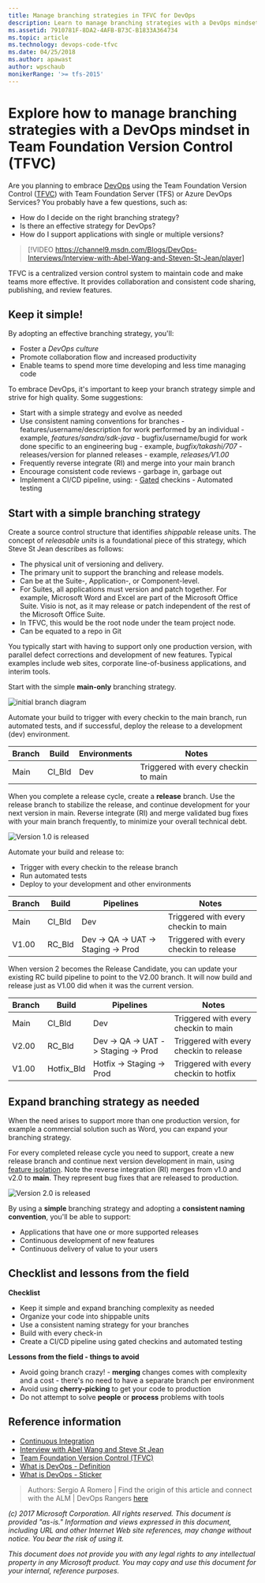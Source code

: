 ```yaml
---
title: Manage branching strategies in TFVC for DevOps
description: Learn to manage branching strategies with a DevOps mindset in Team Foundation Version Control (TFVC)
ms.assetid: 7910781F-8DA2-4AFB-B73C-B1833A364734
ms.topic: article
ms.technology: devops-code-tfvc
ms.date: 04/25/2018
ms.author: apawast
author: wpschaub
monikerRange: '>= tfs-2015'
---
```


# Explore how to manage branching strategies with a DevOps mindset in Team Foundation Version Control (TFVC)

Are you planning to embrace [DevOps](http://donovanbrown.com/post/what-is-devops) using the Team Foundation Version Control ([TFVC](overview.md)) with Team Foundation Server (TFS) or Azure DevOps Services? You probably have a few questions, such as:

- How do I decide on the right branching strategy?
- Is there an effective strategy for DevOps?
- How do I support applications with single or multiple versions?

> [!VIDEO https://channel9.msdn.com/Blogs/DevOps-Interviews/Interview-with-Abel-Wang-and-Steven-St-Jean/player]

TFVC is a centralized version control system to maintain code and make teams more effective. It provides collaboration and consistent code sharing, publishing, and review features.

## Keep it simple!

By adopting an effective branching strategy, you'll:

- Foster a _DevOps culture_
- Promote collaboration flow and increased productivity
- Enable teams to spend more time developing and less time managing code

To embrace DevOps, it's important to keep your branch strategy simple and strive for high quality. Some suggestions:

- Start with a simple strategy and evolve as needed
- Use consistent naming conventions for branches - features/username/description for work performed by an individual - example, _features/sandra/sdk-java_ - bugfix/username/bugid for work done specific to an engineering bug - example, _bugfix/takashi/707_ - releases/version for planned releases - example, _releases/V1.00_
- Frequently reverse integrate (RI) and merge into your main branch
- Encourage consistent code reviews - garbage in, garbage out
- Implement a CI/CD pipeline, using: - [Gated](/azure/devops/repos/tfvc/check-folder-controlled-by-gated-check-build-process) checkins - Automated testing

## Start with a simple branching strategy

Create a source control structure that identifies _shippable_ release units. The concept of _releasable units_ is a foundational piece of this strategy, which Steve St Jean describes as follows:

- The physical unit of versioning and delivery.
- The primary unit to support the branching and release models.
- Can be at the Suite-, Application-, or Component-level.
- For Suites, all applications must version and patch together. For example, Microsoft Word and Excel are part of the Microsoft Office Suite. Visio is not, as it may release or patch independent of the rest of the Microsoft Office Suite.
- In TFVC, this would be the root node under the team project node.
- Can be equated to a repo in Git

You typically start with having to support only one production version, with parallel defect corrections and development of new features. Typical examples include web sites, corporate line-of-business applications, and interim tools.

Start with the simple **main-only** branching strategy.

![initial branch diagram](media/effective-tfvc-branching-strategies-for-devops/effective-tfvc-branching-strategies-for-devops-initial.png)

Automate your build to trigger with every checkin to the main branch, run automated tests, and if successful, deploy the release to a development (dev) environment.

| Branch | Build  | Environments | Notes                                |
| ------ | ------ | ------------ | ------------------------------------ |
| Main   | CI_Bld | Dev          | Triggered with every checkin to main |

When you complete a release cycle, create a **release** branch. Use the release branch to stabilize the release, and continue development for your next version in main. Reverse integrate (RI) and merge validated bug fixes with your main branch frequently, to minimize your overall technical debt.

![Version 1.0 is released](media/effective-tfvc-branching-strategies-for-devops/effective-tfvc-branching-strategies-for-devops-vnext.png)

Automate your build and release to:

- Trigger with every checkin to the release branch
- Run automated tests
- Deploy to your development and other environments

| Branch | Build  | Pipelines                           | Notes                                   |
| ------ | ------ | ----------------------------------- | --------------------------------------- |
| Main   | CI_Bld | Dev                                 | Triggered with every checkin to main    |
| V1.00  | RC_Bld | Dev -> QA -> UAT -> Staging -> Prod | Triggered with every checkin to release |

When version 2 becomes the Release Candidate, you can update your existing RC build pipeline to point to the V2.00 branch. It will now build and release just as V1.00 did when it was the current version.

| Branch | Build      | Pipelines                           | Notes                                   |
| ------ | ---------- | ----------------------------------- | --------------------------------------- |
| Main   | CI_Bld     | Dev                                 | Triggered with every checkin to main    |
| V2.00  | RC_Bld     | Dev -> QA -> UAT -> Staging -> Prod | Triggered with every checkin to release |
| V1.00  | Hotfix_Bld | Hotfix -> Staging -> Prod           | Triggered with every checkin to hotfix  |

## Expand branching strategy as needed

When the need arises to support more than one production version, for example a commercial solution such as Word, you can expand your branching strategy.

For every completed release cycle you need to support, create a new release branch and continue next version development in main, using [feature isolation](./effective-feature-isolation-on-tfvc.md). Note the reverse integration (RI) merges from v1.0 and v2.0 to **main**. They represent bug fixes that are released to production.

![Version 2.0 is released](media/effective-tfvc-branching-strategies-for-devops/effective-tfvc-branching-strategies-for-devops-complex.png)

By using a **simple** branching strategy and adopting a **consistent naming convention**, you'll be able to support:

- Applications that have one or more supported releases
- Continuous development of new features
- Continuous delivery of value to your users

## Checklist and lessons from the field

**Checklist**

- Keep it simple and expand branching complexity as needed
- Organize your code into shippable units
- Use a consistent naming strategy for your branches
- Build with every check-in
- Create a CI/CD pipeline using gated checkins and automated testing

**Lessons from the field - things to avoid**

- Avoid going branch crazy! - **merging** changes comes with complexity and a cost - there's no need to have a separate branch per environment
- Avoid using **cherry-picking** to get your code to production
- Do not attempt to solve **people** or **process** problems with tools

## Reference information

- [Continuous Integration](/azure/devops/learn/what-is-continuous-integration)
- [Interview with Abel Wang and Steve St Jean](https://channel9.msdn.com/Blogs/DevOps-Interviews/Interview-with-Abel-Wang-and-Steven-St-Jean)
- [Team Foundation Version Control (TFVC)](overview.md)
- [What is DevOps - Definition](http://donovanbrown.com/post/what-is-devops)
- [What is DevOps - Sticker](https://www.stickermule.com/marketplace/9107-devops-donovan-brown)

> Authors: Sergio A Romero | Find the origin of this article and connect with the ALM | DevOps Rangers [here](https://github.com/ALM-Rangers/Guidance/blob/master/README.md)

_(c) 2017 Microsoft Corporation. All rights reserved. This document is
provided "as-is." Information and views expressed in this document,
including URL and other Internet Web site references, may change without
notice. You bear the risk of using it._

_This document does not provide you with any legal rights to any
intellectual property in any Microsoft product. You may copy and use
this document for your internal, reference purposes._
